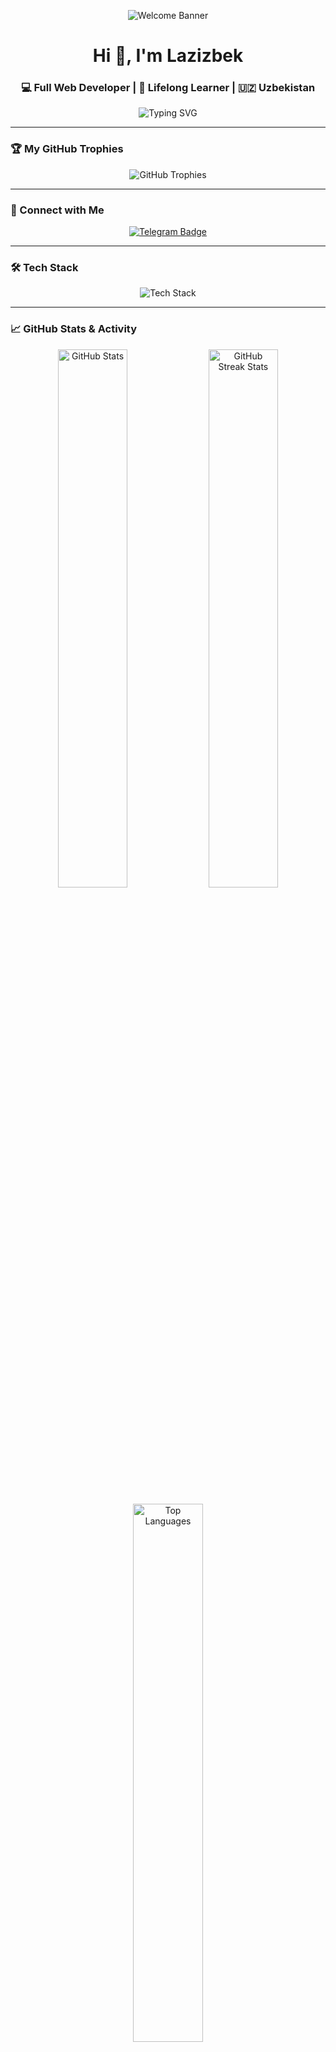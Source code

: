 <!-- Banner -->
<p align="center">
<img src="https://capsule-render.vercel.app/api?type=waving&color=gradient&height=200&section=header&text=Welcome%20to%20Akramov's%20GitHub!&fontSize=50&fontColor=ffffff&animation=fadeIn" alt="Welcome Banner" />
</p>

<h1 align="center">Hi 👋, I'm Lazizbek</h1>
<h3 align="center">💻 Full Web Developer | 🧠 Lifelong Learner | 🇺🇿 Uzbekistan</h3>

<p align="center">
  <img src="https://readme-typing-svg.herokuapp.com?font=Fira+Code&size=24&pause=1000&color=00F7FF&center=true&vCenter=true&width=600&lines=Web+%7C+Bot+Developer+%7C+Gamer;Open+to+collaboration+%26+freelance+projects;Follow+me+on+YouTube+for+cool+content!" alt="Typing SVG" />
</p>

---

### 🏆 My GitHub Trophies

<p align="center">
  <img src="https://github-profile-trophy.vercel.app/?username=ElbekIT&theme=radical&no-frame=true&column=7" alt="GitHub Trophies"/>
</p>

---

### 🔗 Connect with Me

<p align="center">
<a href="https://t.me/akramov.exe" target="_blank"><img src="https://img.shields.io/badge/Telegram-26A5E4?style=for-the-badge&logo=telegram&logoColor=white" alt="Telegram Badge"/></a>
</p>

---

### 🛠️ Tech Stack

<p align="center">
  <img src="https://skillicons.dev/icons?i=html,css,js,react,nodejs,express,python,mongodb,git,github,vscode,figma" alt="Tech Stack" />
</p>

---

### 📈 GitHub Stats & Activity

<!-- Stats and Contributions Section -->

<p align="center">
  <img width="47%" src="https://github-readme-stats.vercel.app/api?username=ElbekIT&show_icons=true&count_private=true&hide_title=true&hide_border=true&theme=tokyonight&include_all_commits=true&hide=prs&card_width=400" alt="GitHub Stats"/>
  <img width="47%" src="https://github-readme-streak-stats.herokuapp.com?user=ElbekIT&theme=tokyonight&date_format=M%20j%5B%2C%20Y%5D&card_width=400" alt="GitHub Streak Stats"/>
</p>

<p align="center">
  <img width="47%" src="https://github-readme-stats.vercel.app/api/top-langs/?username=ElbekIT&layout=compact&theme=tokyonight&hide_border=true" alt="Top Languages"/>
</p>

<p align="center">
  <img width="47%" src="https://github-readme-activity-graph.vercel.app/graph?username=ElbekIT&theme=github-compact&area=true&hide_border=true" alt="Activity Graph"/>
</p>

---


---

### 📌 About Me

- 🔭 I’m building powerful bots and websites
- 🧠 Always learning something new
- 🎮 Love mixing gaming and codingf
- 📫 Reach me via Telegram: [@akramov.exe](https://t.me/elbekwep)

---

> “Create. Code. Conquer.” – Lazizbek

<p align="center">
  <img src="https://capsule-render.vercel.app/api?type=waving&color=gradient&height=120&section=footer" />
</p>
